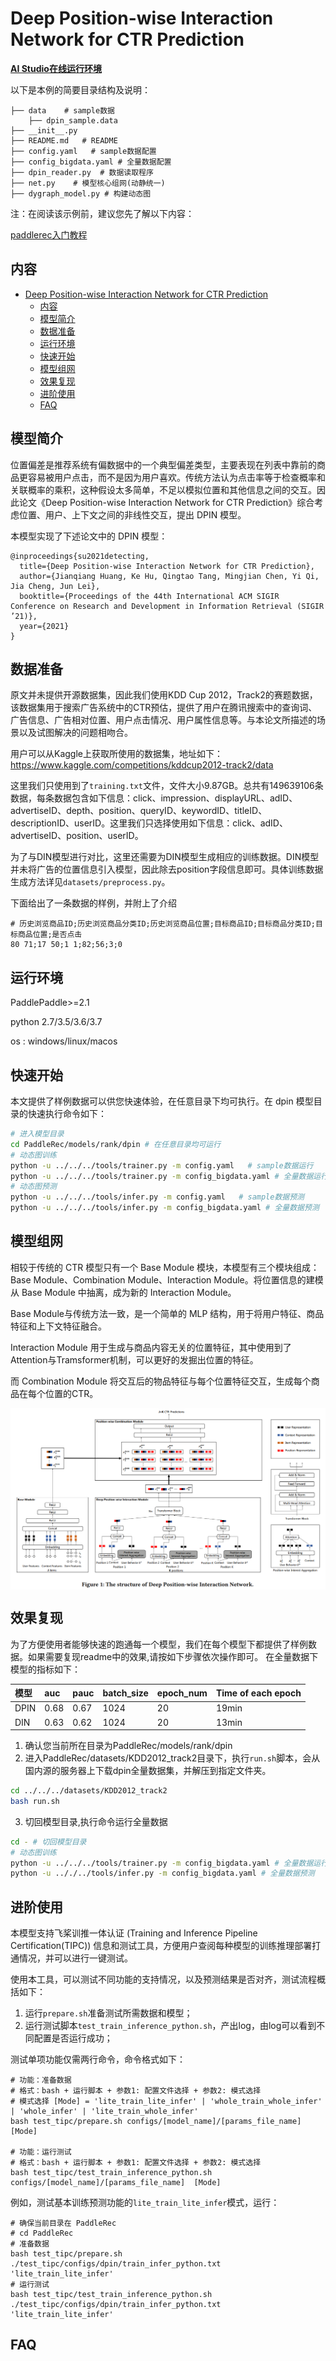 # Deep Position-wise Interaction Network for CTR Prediction

**[AI Studio在线运行环境](https://aistudio.baidu.com/aistudio/projectdetail/4419323)**

 以下是本例的简要目录结构及说明：

```shell
├── data    # sample数据
    ├── dpin_sample.data
├── __init__.py 
├── README.md   # README
├── config.yaml   # sample数据配置
├── config_bigdata.yaml # 全量数据配置
├── dpin_reader.py  # 数据读取程序
├── net.py    # 模型核心组网(动静统一)
├── dygraph_model.py # 构建动态图
```

注：在阅读该示例前，建议您先了解以下内容：

[paddlerec入门教程](https://github.com/PaddlePaddle/PaddleRec/blob/master/README.md)

## 内容

- [Deep Position-wise Interaction Network for CTR Prediction](#deep-position-wise-interaction-network-for-ctr-prediction)
  - [内容](#内容)
  - [模型简介](#模型简介)
  - [数据准备](#数据准备)
  - [运行环境](#运行环境)
  - [快速开始](#快速开始)
  - [模型组网](#模型组网)
  - [效果复现](#效果复现)
  - [进阶使用](#进阶使用)
  - [FAQ](#faq)

## 模型简介

位置偏差是推荐系统有偏数据中的一个典型偏差类型，主要表现在列表中靠前的商品更容易被用户点击，而不是因为用户喜欢。传统方法认为点击率等于检查概率和关联概率的乘积，这种假设太多简单，不足以模拟位置和其他信息之间的交互。因此论文《Deep Position-wise Interaction Network for CTR Prediction》综合考虑位置、用户、上下文之间的非线性交互，提出 DPIN 模型。

本模型实现了下述论文中的 DPIN 模型：

```
@inproceedings{su2021detecting,
  title={Deep Position-wise Interaction Network for CTR Prediction},
  author={Jianqiang Huang, Ke Hu, Qingtao Tang, Mingjian Chen, Yi Qi, Jia Cheng, Jun Lei},
  booktitle={Proceedings of the 44th International ACM SIGIR Conference on Research and Development in Information Retrieval (SIGIR ’21)},
  year={2021}
}
```

## 数据准备

原文并未提供开源数据集，因此我们使用KDD Cup 2012，Track2的赛题数据，该数据集用于搜索广告系统中的CTR预估，提供了用户在腾讯搜索中的查询词、广告信息、广告相对位置、用户点击情况、用户属性信息等。与本论文所描述的场景以及试图解决的问题相吻合。

用户可以从Kaggle上获取所使用的数据集，地址如下：https://www.kaggle.com/competitions/kddcup2012-track2/data

这里我们只使用到了`training.txt`文件，文件大小9.87GB。总共有149639106条数据，每条数据包含如下信息：click、impression、displayURL、adID、advertiseID、depth、position、queryID、keywordID、titleID、descriptionID、userID。这里我们只选择使用如下信息：click、adID、advertiseID、position、userID。

为了与DIN模型进行对比，这里还需要为DIN模型生成相应的训练数据。DIN模型并未将广告的位置信息引入模型，因此除去position字段信息即可。具体训练数据生成方法详见`datasets/preprocess.py`。

下面给出了一条数据的样例，并附上了介绍

```shell
# 历史浏览商品ID;历史浏览商品分类ID;历史浏览商品位置;目标商品ID;目标商品分类ID;目标商品位置;是否点击
80 71;17 50;1 1;82;56;3;0
```

## 运行环境

PaddlePaddle>=2.1

python 2.7/3.5/3.6/3.7

os : windows/linux/macos

## 快速开始

本文提供了样例数据可以供您快速体验，在任意目录下均可执行。在 dpin 模型目录的快速执行命令如下：

```bash
# 进入模型目录
cd PaddleRec/models/rank/dpin # 在任意目录均可运行
# 动态图训练
python -u ../../../tools/trainer.py -m config.yaml   # sample数据运行
python -u ../../../tools/trainer.py -m config_bigdata.yaml # 全量数据运行
# 动态图预测
python -u ../../../tools/infer.py -m config.yaml   # sample数据预测
python -u ../../../tools/infer.py -m config_bigdata.yaml # 全量数据预测
```

## 模型组网

相较于传统的 CTR 模型只有一个 Base Module 模块，本模型有三个模块组成：Base Module、Combination Module、Interaction Module。将位置信息的建模从 Base Module 中抽离，成为新的 Interaction Module。

Base Module与传统方法一致，是一个简单的 MLP 结构，用于将用户特征、商品特征和上下文特征融合。

Interaction Module 用于生成与商品内容无关的位置特征，其中使用到了Attention与Tramsformer机制，可以更好的发掘出位置的特征。

而 Combination Module 将交互后的物品特征与每个位置特征交互，生成每个商品在每个位置的CTR。

<p align="center">
<img align="center" src="../../../doc/imgs/dpin.png">
<p>

## 效果复现

为了方便使用者能够快速的跑通每一个模型，我们在每个模型下都提供了样例数据。如果需要复现readme中的效果,请按如下步骤依次操作即可。
在全量数据下模型的指标如下：

| 模型 | auc   | pauc   | batch_size | epoch_num | Time of each epoch |
| :------| :------ | :------ | :------| :------ | :------ |
| DPIN | 0.68 | 0.67 | 1024 | 20 | 19min |
| DIN | 0.63 | 0.62 | 1024 | 20 | 13min |


1. 确认您当前所在目录为PaddleRec/models/rank/dpin
2. 进入PaddleRec/datasets/KDD2012_track2目录下，执行`run.sh`脚本，会从国内源的服务器上下载dpin全量数据集，并解压到指定文件夹。

``` bash
cd ../../../datasets/KDD2012_track2
bash run.sh
```

3. 切回模型目录,执行命令运行全量数据

```bash
cd - # 切回模型目录
# 动态图训练
python -u ../../../tools/trainer.py -m config_bigdata.yaml # 全量数据运行
python -u .././../tools/infer.py -m config_bigdata.yaml # 全量数据预测
```

## 进阶使用

本模型支持飞桨训推一体认证 (Training and Inference Pipeline Certification(TIPC)) 信息和测试工具，方便用户查阅每种模型的训练推理部署打通情况，并可以进行一键测试。

使用本工具，可以测试不同功能的支持情况，以及预测结果是否对齐，测试流程概括如下：

1. 运行`prepare.sh`准备测试所需数据和模型；
2. 运行测试脚本`test_train_inference_python.sh`，产出log，由log可以看到不同配置是否运行成功；

测试单项功能仅需两行命令，命令格式如下：

```shell
# 功能：准备数据
# 格式：bash + 运行脚本 + 参数1: 配置文件选择 + 参数2: 模式选择
# 模式选择 [Mode] = 'lite_train_lite_infer' | 'whole_train_whole_infer' | 'whole_infer' | 'lite_train_whole_infer'
bash test_tipc/prepare.sh configs/[model_name]/[params_file_name] [Mode]

# 功能：运行测试
# 格式：bash + 运行脚本 + 参数1: 配置文件选择 + 参数2: 模式选择
bash test_tipc/test_train_inference_python.sh configs/[model_name]/[params_file_name]  [Mode]
```

例如，测试基本训练预测功能的`lite_train_lite_infer`模式，运行：

```shell
# 确保当前目录在 PaddleRec
# cd PaddleRec
# 准备数据
bash test_tipc/prepare.sh ./test_tipc/configs/dpin/train_infer_python.txt 'lite_train_lite_infer'
# 运行测试
bash test_tipc/test_train_inference_python.sh ./test_tipc/configs/dpin/train_infer_python.txt 'lite_train_lite_infer'
```

## FAQ

